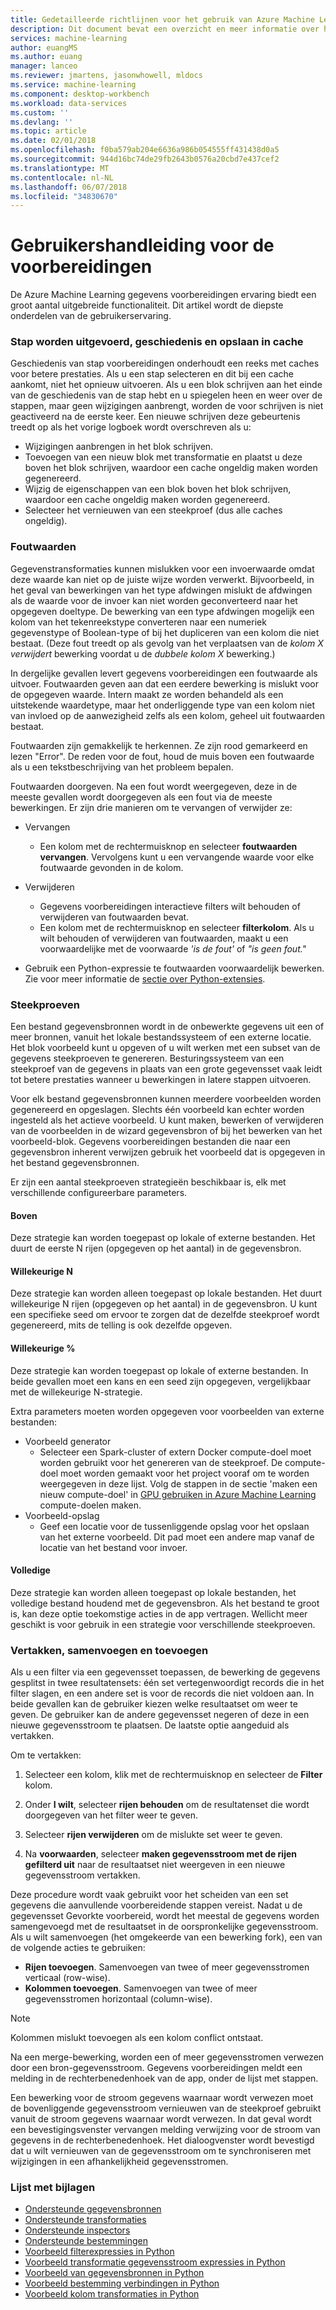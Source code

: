 ```yaml
---
title: Gedetailleerde richtlijnen voor het gebruik van Azure Machine Learning gegevens voorbereidingen | Microsoft Docs
description: Dit document bevat een overzicht en meer informatie over het oplossen van problemen met Azure Machine Learning gegevens voorbereidingen gegevens
services: machine-learning
author: euangMS
ms.author: euang
manager: lanceo
ms.reviewer: jmartens, jasonwhowell, mldocs
ms.service: machine-learning
ms.component: desktop-workbench
ms.workload: data-services
ms.custom: ''
ms.devlang: ''
ms.topic: article
ms.date: 02/01/2018
ms.openlocfilehash: f0ba579ab204e6636a986b054555ff431438d0a5
ms.sourcegitcommit: 944d16bc74de29fb2643b0576a20cbd7e437cef2
ms.translationtype: MT
ms.contentlocale: nl-NL
ms.lasthandoff: 06/07/2018
ms.locfileid: "34830670"
---
```

# <a name="data-preparations-user-guide"></a>Gebruikershandleiding voor de voorbereidingen 
De Azure Machine Learning gegevens voorbereidingen ervaring biedt een groot aantal uitgebreide functionaliteit. Dit artikel wordt de diepste onderdelen van de gebruikerservaring.

### <a name="step-execution-history-and-caching"></a>Stap worden uitgevoerd, geschiedenis en opslaan in cache 
Geschiedenis van stap voorbereidingen onderhoudt een reeks met caches voor betere prestaties. Als u een stap selecteren en dit bij een cache aankomt, niet het opnieuw uitvoeren. Als u een blok schrijven aan het einde van de geschiedenis van de stap hebt en u spiegelen heen en weer over de stappen, maar geen wijzigingen aanbrengt, worden de voor schrijven is niet geactiveerd na de eerste keer. Een nieuwe schrijven deze gebeurtenis treedt op als het vorige logboek wordt overschreven als u:

- Wijzigingen aanbrengen in het blok schrijven.
- Toevoegen van een nieuw blok met transformatie en plaatst u deze boven het blok schrijven, waardoor een cache ongeldig maken worden gegenereerd.
- Wijzig de eigenschappen van een blok boven het blok schrijven, waardoor een cache ongeldig maken worden gegenereerd.
- Selecteer het vernieuwen van een steekproef (dus alle caches ongeldig).

### <a name="error-values"></a>Foutwaarden

Gegevenstransformaties kunnen mislukken voor een invoerwaarde omdat deze waarde kan niet op de juiste wijze worden verwerkt. Bijvoorbeeld, in het geval van bewerkingen van het type afdwingen mislukt de afdwingen als de waarde voor de invoer kan niet worden geconverteerd naar het opgegeven doeltype. De bewerking van een type afdwingen mogelijk een kolom van het tekenreekstype converteren naar een numeriek gegevenstype of Boolean-type of bij het dupliceren van een kolom die niet bestaat. (Deze fout treedt op als gevolg van het verplaatsen van de *kolom X verwijdert* bewerking voordat u de *dubbele kolom X* bewerking.)

In dergelijke gevallen levert gegevens voorbereidingen een foutwaarde als uitvoer. Foutwaarden geven aan dat een eerdere bewerking is mislukt voor de opgegeven waarde. Intern maakt ze worden behandeld als een uitstekende waardetype, maar het onderliggende type van een kolom niet van invloed op de aanwezigheid zelfs als een kolom, geheel uit foutwaarden bestaat.

Foutwaarden zijn gemakkelijk te herkennen. Ze zijn rood gemarkeerd en lezen "Error". De reden voor de fout, houd de muis boven een foutwaarde als u een tekstbeschrijving van het probleem bepalen.

Foutwaarden doorgeven. Na een fout wordt weergegeven, deze in de meeste gevallen wordt doorgegeven als een fout via de meeste bewerkingen. Er zijn drie manieren om te vervangen of verwijder ze:

* Vervangen
    -  Een kolom met de rechtermuisknop en selecteer **foutwaarden vervangen**. Vervolgens kunt u een vervangende waarde voor elke foutwaarde gevonden in de kolom.

* Verwijderen
    - Gegevens voorbereidingen interactieve filters wilt behouden of verwijderen van foutwaarden bevat.
    - Een kolom met de rechtermuisknop en selecteer **filterkolom**. Als u wilt behouden of verwijderen van foutwaarden, maakt u een voorwaardelijke met de voorwaarde *'is de fout'* of *"is geen fout."*

* Gebruik een Python-expressie te foutwaarden voorwaardelijk bewerken. Zie voor meer informatie de [sectie over Python-extensies](data-prep-python-extensibility-overview.md).

### <a name="sampling"></a>Steekproeven
Een bestand gegevensbronnen wordt in de onbewerkte gegevens uit een of meer bronnen, vanuit het lokale bestandssysteem of een externe locatie. Het blok voorbeeld kunt u opgeven of u wilt werken met een subset van de gegevens steekproeven te genereren. Besturingssysteem van een steekproef van de gegevens in plaats van een grote gegevensset vaak leidt tot betere prestaties wanneer u bewerkingen in latere stappen uitvoeren.

Voor elk bestand gegevensbronnen kunnen meerdere voorbeelden worden gegenereerd en opgeslagen. Slechts één voorbeeld kan echter worden ingesteld als het actieve voorbeeld. U kunt maken, bewerken of verwijderen van de voorbeelden in de wizard gegevensbron of bij het bewerken van het voorbeeld-blok. Gegevens voorbereidingen bestanden die naar een gegevensbron inherent verwijzen gebruik het voorbeeld dat is opgegeven in het bestand gegevensbronnen.

Er zijn een aantal steekproeven strategieën beschikbaar is, elk met verschillende configureerbare parameters.

#### <a name="top"></a>Boven
Deze strategie kan worden toegepast op lokale of externe bestanden. Het duurt de eerste N rijen (opgegeven op het aantal) in de gegevensbron.

#### <a name="random-n"></a>Willekeurige N 
Deze strategie kan worden alleen toegepast op lokale bestanden. Het duurt willekeurige N rijen (opgegeven op het aantal) in de gegevensbron. U kunt een specifieke seed om ervoor te zorgen dat de dezelfde steekproef wordt gegenereerd, mits de telling is ook dezelfde opgeven.

#### <a name="random-"></a>Willekeurige % 
Deze strategie kan worden toegepast op lokale of externe bestanden. In beide gevallen moet een kans en een seed zijn opgegeven, vergelijkbaar met de willekeurige N-strategie.

Extra parameters moeten worden opgegeven voor voorbeelden van externe bestanden:

- Voorbeeld generator 
  - Selecteer een Spark-cluster of extern Docker compute-doel moet worden gebruikt voor het genereren van de steekproef. De compute-doel moet worden gemaakt voor het project vooraf om te worden weergegeven in deze lijst. Volg de stappen in de sectie 'maken een nieuw compute-doel' in [GPU gebruiken in Azure Machine Learning](how-to-use-gpu.md) compute-doelen maken.
- Voorbeeld-opslag 
  - Geef een locatie voor de tussenliggende opslag voor het opslaan van het externe voorbeeld. Dit pad moet een andere map vanaf de locatie van het bestand voor invoer.

#### <a name="full-file"></a>Volledige 
Deze strategie kan worden alleen toegepast op lokale bestanden, het volledige bestand houdend met de gegevensbron. Als het bestand te groot is, kan deze optie toekomstige acties in de app vertragen. Wellicht meer geschikt is voor gebruik in een strategie voor verschillende steekproeven.


### <a name="fork-merge-and-append"></a>Vertakken, samenvoegen en toevoegen

Als u een filter via een gegevensset toepassen, de bewerking de gegevens gesplitst in twee resultatensets: één set vertegenwoordigt records die in het filter slagen, en een andere set is voor de records die niet voldoen aan. In beide gevallen kan de gebruiker kiezen welke resultaatset om weer te geven. De gebruiker kan de andere gegevensset negeren of deze in een nieuwe gegevensstroom te plaatsen. De laatste optie aangeduid als vertakken.

Om te vertakken: 
1. Selecteer een kolom, klik met de rechtermuisknop en selecteer de **Filter** kolom.

2. Onder **I wilt**, selecteer **rijen behouden** om de resultatenset die wordt doorgegeven van het filter weer te geven.

3. Selecteer **rijen verwijderen** om de mislukte set weer te geven.

4. Na **voorwaarden**, selecteer **maken gegevensstroom met de rijen gefilterd uit** naar de resultaatset niet weergeven in een nieuwe gegevensstroom vertakken.


Deze procedure wordt vaak gebruikt voor het scheiden van een set gegevens die aanvullende voorbereidende stappen vereist. Nadat u de gegevensset Gevorkte voorbereid, wordt het meestal de gegevens worden samengevoegd met de resultaatset in de oorspronkelijke gegevensstroom. Als u wilt samenvoegen (het omgekeerde van een bewerking fork), een van de volgende acties te gebruiken:

- **Rijen toevoegen**. Samenvoegen van twee of meer gegevensstromen verticaal (row-wise). 
- **Kolommen toevoegen**. Samenvoegen van twee of meer gegevensstromen horizontaal (column-wise).


>[!NOTE]
>Kolommen mislukt toevoegen als een kolom conflict ontstaat.


Na een merge-bewerking, worden een of meer gegevensstromen verwezen door een bron-gegevensstroom. Gegevens voorbereidingen meldt een melding in de rechterbenedenhoek van de app, onder de lijst met stappen.


Een bewerking voor de stroom gegevens waarnaar wordt verwezen moet de bovenliggende gegevensstroom vernieuwen van de steekproef gebruikt vanuit de stroom gegevens waarnaar wordt verwezen. In dat geval wordt een bevestigingsvenster vervangen melding verwijzing voor de stroom van gegevens in de rechterbenedenhoek. Het dialoogvenster wordt bevestigd dat u wilt vernieuwen van de gegevensstroom om te synchroniseren met wijzigingen in een afhankelijkheid gegevensstromen.

### <a name="list-of-appendices"></a>Lijst met bijlagen 
* [Ondersteunde gegevensbronnen](data-prep-appendix2-supported-data-sources.md)  
* [Ondersteunde transformaties](data-prep-appendix3-supported-transforms.md)  
* [Ondersteunde inspectors](data-prep-appendix4-supported-inspectors.md)  
* [Ondersteunde bestemmingen](data-prep-appendix5-supported-destinations.md)  
* [Voorbeeld filterexpressies in Python](data-prep-appendix6-sample-filter-expressions-python.md)  
* [Voorbeeld transformatie gegevensstroom expressies in Python](data-prep-appendix7-sample-transform-data-flow-python.md)  
* [Voorbeeld van gegevensbronnen in Python](data-prep-appendix8-sample-source-connections-python.md)  
* [Voorbeeld bestemming verbindingen in Python](data-prep-appendix9-sample-destination-connections-python.md)  
* [Voorbeeld kolom transformaties in Python](data-prep-appendix10-sample-custom-column-transforms-python.md)  

